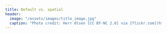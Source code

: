 ```yaml
---
title: Default vs. spatial
header:
  image: "/assets/images/title_image.jpg"
  caption: "Photo credit: Herr Olsen [CC BY-NC 2.0] via [flickr.com](https://www.flickr.com/photos/herrolsen/26966727587/)"
---
```



<script src="https://gist.github.com/Baldl/73afe43f676f6dc7be89d1b52b42b156.js"></script>